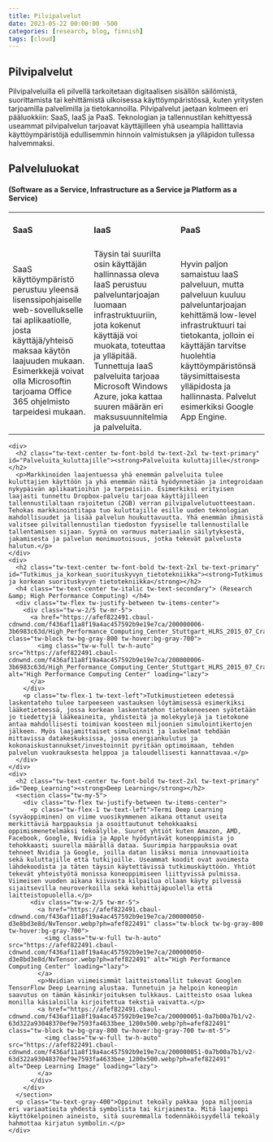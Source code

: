 ```yaml
---
title: Pilvipalvelut
date: 2023-05-22 00:00:00 -500
categories: [research, blog, finnish]
tags: [cloud]
---
```


<body class="tw-bg-background tw-text-text">
  <div class="content tw-text-gray-400">
    <h2 class="tw-text-center tw-font-bold tw-text-2xl tw-text-primary" id="Pilvipalvelut"><strong>Pilvipalvelut</strong></h2>
    <p>Pilvipalveluilla eli pilvellä tarkoitetaan digitaalisen sisällön säilömistä, suorittamista tai kehittämistä ulkoisessa käyttöympäristössä, kuten yritysten tarjoamilla palvelimilla ja tietokannoilla. Pilvipalvelut jaetaan kolmeen eri pääluokkiin: SaaS, IaaS ja PaaS. Teknologian ja tallennustilan kehittyessä useammat pilvipalvelun tarjoavat käyttäjilleen yhä useampia hallittavia käyttöympäristöjä edullisemmin hinnoin valmistuksen ja ylläpidon tullessa halvemmaksi.</p>
<div>
  <h2 class="tw-text-center tw-font-bold tw-text-2xl tw-text-primary" id="Palveluluokat"><strong>Palveluluokat</strong></h2>
  <h4 class="tw-text-center tw-italic tw-text-secondary"> (Software as a Service, Infrastructure as a Service ja Platform as a Service) </h4>
</div>
<div class="tw-overflow-x-auto">
  <table class="tw-w-full tw-max-w-full tw-border-collapse">
    <tbody>
      <tr class="tw-h-14">
        <td class="tw-w-1/3 tw-text-center tw-font-bold tw-text-primary"><h4><strong>SaaS</strong></h4></td>
        <td class="tw-w-1/3 tw-text-center tw-font-bold tw-text-primary"><h4><strong>IaaS</strong></h4></td>
        <td class="tw-w-1/3 tw-text-center tw-font-bold tw-text-primary"><h4><strong>PaaS</strong></h4></td>
      </tr>
      <tr class="tw-h-48">
        <td class="tw-text-center tw-whitespace-normal tw-break-words">SaaS käyttöympäristö perustuu yleensä lisenssipohjaiselle web-sovellukselle tai aplikaatiolle, josta käyttäjä/yhteisö maksaa käytön laajuuden mukaan. Esimerkkejä voivat olla Microsoftin tarjoama Office 365 ohjelmisto tarpeidesi mukaan.</td>
        <td class="tw-text-center tw-whitespace-normal tw-break-words">Täysin tai suurilta osin käyttäjän hallinnassa oleva IaaS perustuu palveluntarjoajan luomaan infrastruktuuriin, jota kokenut käyttäjä voi muokata, toteuttaa ja ylläpitää. Tunnettuja IaaS palveluita tarjoaa Microsoft Windows Azure, joka kattaa suuren määrän eri maksusuunnitelmia ja palveluita.</td>
        <td class="tw-text-center tw-whitespace-normal tw-break-words">Hyvin paljon samaistuu IaaS palveluun, mutta palveluun kuuluu palveluntarjoajan kehittämä low-level infrastruktuuri tai tietokanta, jolloin ei käyttäjän tarvitse huolehtia käyttöympäristönsä täysimittaisesta ylläpidosta ja hallinnasta. Palvelut esimerkiksi Google App Engine.</td>
      </tr>
    </tbody>
  </table>
</div>

    <div>
      <h2 class="tw-text-center tw-font-bold tw-text-2xl tw-text-primary" id="Palveluita_kuluttajille"><strong>Palveluita kuluttajille</strong></h2>
      <p>Markkinoiden laajentuessa yhä enemmän palveluita tulee kuluttajien käyttöön ja yhä enemmän näitä hyödynnetään ja integroidaan nykypäivän aplikaatioihin ja tarpeisiin. Esimerkiksi erityisen laajasti tunnettu Dropbox-palvelu tarjoaa käyttäjilleen tallennustilaltaan rajoitetun (2GB) verran pilvipalvelutuotteestaan. Tehokas markkinointitapa tuo kuluttajille esille uuden teknologian mahdollisuudet ja lisää palvelun houkuttavuutta. Yhä enemmän ihmisistä valitsee pilvitallennustilan tiedoston fyysiselle tallennustilalle tallentamisen sijaan. Syynä on varmuus materiaalin säilytyksestä, jakamisesta ja palvelun monimuotoisuus, jotka tekevät palvelusta halutun.</p>
    </div>
    <div>
      <h2 class="tw-text-center tw-font-bold tw-text-2xl tw-text-primary" id="Tutkimus_ja_korkean_suorituskyvyn_tietotekniikka"><strong>Tutkimus ja korkean suorituskyvyn tietotekniikka</strong></h2>
      <h4 class="tw-text-center tw-italic tw-text-secondary"> (Research &amp; High Performance Computing) </h4>
      <div class="tw-flex tw-justify-between tw-items-center">
        <div class="tw-w-2/5 tw-mr-5">
          <a href="https://afef822491.cbaul-cdnwnd.com/f436af11a8f19a4ac457592b9e19e7ca/200000006-3b6983c63d/High_Performance_Computing_Center_Stuttgart_HLRS_2015_07_Cray_XC40_Hazel_Hen_IO.jpg" class="tw-block tw-bg-gray-800 tw-hover:bg-gray-700">
            <img class="tw-w-full tw-h-auto" src="https://afef822491.cbaul-cdnwnd.com/f436af11a8f19a4ac457592b9e19e7ca/200000006-3b6983c63d/High_Performance_Computing_Center_Stuttgart_HLRS_2015_07_Cray_XC40_Hazel_Hen_IO.jpg" alt="High Performance Computing Center" loading="lazy">
          </a>
        </div>
        <p class="tw-flex-1 tw-text-left">Tutkimustieteen edetessä laskentateho tulee tarpeeseen vastauksen löytämisessä esimerkiksi lääketieteessä, jossa korkean laskentatehon tietokoneeseen syötetään jo tiedettyjä lääkeaineita, yhdisteitä ja molekyylejä ja tietokone antaa mahdollisesti toimivan koosteen miljoonien simulointikertojen jälkeen. Myös laajamittaiset simuloinnit ja laskelmat tehdään mittavissa datakeskuksissa, jossa energiankulutus ja kokonaiskustannukset/investoinnit pyritään optimoimaan, tehden palvelun vuokrauksesta helppoa ja taloudellisesti kannattavaa.</p>
      </div>
    </div>
    <div>
      <h2 class="tw-text-center tw-font-bold tw-text-2xl tw-text-primary" id="Deep_Learning"><strong>Deep Learning</strong></h2>
      <section class="tw-my-5">
        <div class="tw-flex tw-justify-between tw-items-center">
          <p class="tw-flex-1 tw-text-left">Termi Deep Learning (syväoppiminen) on viime vuosikymmenen aikana ottanut useita merkittäviä harppauksia ja osoittautunut tehokkaaksi oppimismenetelmäksi tekoälylle. Suuret yhtiöt kuten Amazon, AMD, Facebook, Google, Nvidia ja Apple hyödyntävät koneoppimista jo tehokkaasti suurella määrällä dataa. Suurimpia harppauksia ovat tehneet Nvidia ja Google, joilla datan lisäksi monia innovaatioita sekä kuluttajille että tutkijoille. Useammat koodit ovat avoimesta lähdekoodista ja täten täysin käytettävissä tutkimuskäyttöön. Yhtiöt tekevät yhteistyötä monissa koneoppimiseen liittyvissä pulmissa. Viimeisen vuoden aikana kiivasta kilpailua ollaan käyty pilvessä sijaitsevilla neuroverkoilla sekä kehittäjäpuolella että laitteistopuolella.</p>
          <div class="tw-w-2/5 tw-mr-5">
            <a href="https://afef822491.cbaul-cdnwnd.com/f436af11a8f19a4ac457592b9e19e7ca/200000050-d3e8bd3e8d/NvTensor.webp?ph=afef822491" class="tw-block tw-bg-gray-800 tw-hover:bg-gray-700">
              <img class="tw-w-full tw-h-auto" src="https://afef822491.cbaul-cdnwnd.com/f436af11a8f19a4ac457592b9e19e7ca/200000050-d3e8bd3e8d/NvTensor.webp?ph=afef822491" alt="High Performance Computing Center" loading="lazy">
            </a>
            <p>Nvidian viimeisimmät laitteistomallit tukevat Googlen TensorFlow Deep Learning alustaa. Tunnetuin ja helpoin koneopin saavutus on tämän käsinkirjoituksen tulkkaus. Laitteisto osaa lukea monilla käsialoilla kirjoitettua tekstiä vaivatta.</p>
            <a href="https://afef822491.cbaul-cdnwnd.com/f436af11a8f19a4ac457592b9e19e7ca/200000051-0a7b00a7b1/v2-63d322a93048370ef9e7593fa4633bee_1200x500.webp?ph=afef822491" class="tw-block tw-bg-gray-800 tw-hover:bg-gray-700 tw-mt-5">
              <img class="tw-w-full tw-h-auto" src="https://afef822491.cbaul-cdnwnd.com/f436af11a8f19a4ac457592b9e19e7ca/200000051-0a7b00a7b1/v2-63d322a93048370ef9e7593fa4633bee_1200x500.webp?ph=afef822491" alt="Deep Learning Image" loading="lazy">
            </a>
          </div>
        </div>
      </section>
      <p class="tw-text-gray-400">Oppinut tekoäly pakkaa jopa miljoonia eri variaatioita yhdestä symbolista tai kirjaimesta. Mitä laajempi käyttökelpoinen aineisto, sitä suuremmalla todennäköisyydellä tekoäly hahmottaa kirjatun symbolin.</p>
    </div>
  </div>
</body>
